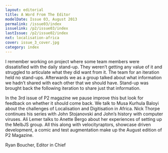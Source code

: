 ```yaml
---
layout: editorial
title: A Word From The Editor
modelDate: Issue 03, August 2013
permalink: /issue03/index
issuelink: /p2/issue03/index
lastIssue: /p2/issue02/index
nxt: localisation-africa
cover: issue_3_cover.jpg
category: index
---
```

I remember working on project where some team members were dissatisfied with the daily stand-up. They weren’t getting any value of it and struggled to articulate what they did want from it. The team for an iteration held no stand-ups. Afterwards we as a group talked about what information we hadn’t shared with each other that we should have. Stand-up was brought back the following iteration to share just that information.

In the 3rd issue of P2 magazine we pause improve this but look for feedback on whether it should come back. We talk to Musa Kurhula Baloyi about the challenges of Localisation and Digitisation in Africa. Nick Thorpe continues his series with John Stojanovski and John’s history with computer viruses. Ali Lemer talks to Anette Bergo about her experiences of setting up the MelbJS group. All this along with velocityraptors, showcase driven development, a comic and test augmentation make up the August edition of P2 Magazine.

Ryan Boucher, Editor in Chief
